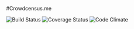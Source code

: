 #Crowdcensus.me

![Build Status](https://codeship.com/projects/de6fcca0-e73c-0133-d03e-6a5ff5a43d56/status?branch=master)
![Coverage Status](https://coveralls.io/repos/efournier92/<YOUR_REPO_NAME>/badge.png)
![Code Climate](https://codeclimate.com/github/efournier92/<YOUR_REPO_NAME>.png)
